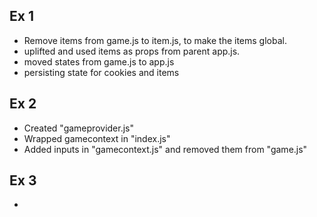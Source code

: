 ## Ex 1

- Remove items from game.js to item.js, to make the items global.
- uplifted and used items as props from parent app.js.
- moved states from game.js to app.js
- persisting state for cookies and items

## Ex 2

- Created "gameprovider.js"
- Wrapped gamecontext in "index.js"
- Added inputs in "gamecontext.js" and removed them from "game.js"

## Ex 3

-
